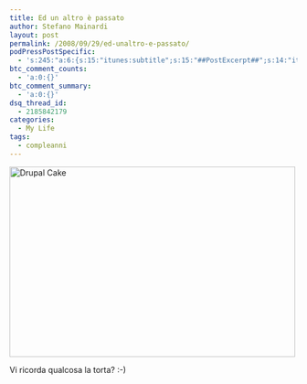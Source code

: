 ```yaml
---
title: Ed un altro è passato
author: Stefano Mainardi
layout: post
permalink: /2008/09/29/ed-unaltro-e-passato/
podPressPostSpecific:
  - 's:245:"a:6:{s:15:"itunes:subtitle";s:15:"##PostExcerpt##";s:14:"itunes:summary";s:15:"##PostExcerpt##";s:15:"itunes:keywords";s:17:"##WordPressCats##";s:13:"itunes:author";s:10:"##Global##";s:15:"itunes:explicit";s:2:"No";s:12:"itunes:block";s:2:"No";}";'
btc_comment_counts:
  - 'a:0:{}'
btc_comment_summary:
  - 'a:0:{}'
dsq_thread_id:
  - 2185842179
categories:
  - My Life
tags:
  - compleanni
---
```

<a href="http://www.flickr.com/photos/mainardi/2896234754/" target="_blank"><img src="http://farm4.static.flickr.com/3009/2896234754_2e6e6bd38f.jpg" alt="Drupal Cake" height="333" width="500" /></a><a href="http://www.flickr.com/photos/mainardi/2896234754/" target="_blank"></a>

Vi ricorda qualcosa la torta? :-)
